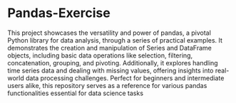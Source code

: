 # Pandas-Exercise
This project showcases the versatility and power of pandas, a pivotal Python library for data analysis, through a series of practical examples. It demonstrates the creation and manipulation of Series and DataFrame objects, including basic data operations like selection, filtering, concatenation, grouping, and pivoting. Additionally, it explores handling time series data and dealing with missing values, offering insights into real-world data processing challenges. Perfect for beginners and intermediate users alike, this repository serves as a reference for various pandas functionalities essential for data science tasks
